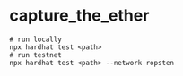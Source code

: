 # capture_the_ether

```script
# run locally
npx hardhat test <path>
# run testnet
npx hardhat test <path> --network ropsten
```
